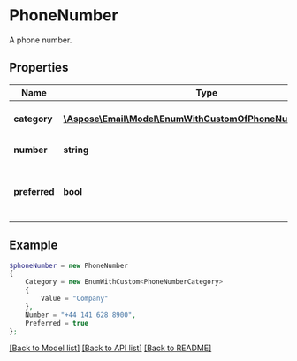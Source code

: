 # PhoneNumber

A phone number.

## Properties
Name | Type | Description | Notes
---- | ---- | ----------- | -----
**category** | [**\Aspose\Email\Model\EnumWithCustomOfPhoneNumberCategory**](EnumWithCustomOfPhoneNumberCategory.md) | Phone number category. | [optional] 
**number** | **string** | Phone number. | [optional] 
**preferred** | **bool** | Defines whether phone number is preferred. | 



## Example
```php
$phoneNumber = new PhoneNumber
{
    Category = new EnumWithCustom<PhoneNumberCategory>
    {
        Value = "Company"
    },
    Number = "+44 141 628 8900",
    Preferred = true
};
```


[[Back to Model list]](README.md#documentation-for-models) [[Back to API list]](README.md#documentation-for-api-endpoints) [[Back to README]](README.md)

